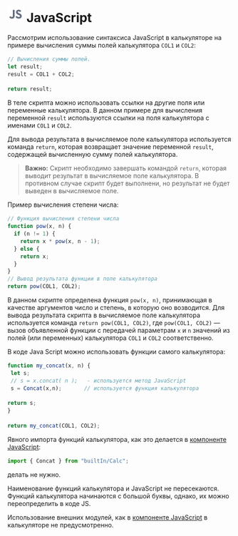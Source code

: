 # ![](../../../images/icons/calcdata/javascript_default.svg) JavaScript

Рассмотрим использование синтаксиса JavaScript в калькуляторе на примере вычисления суммы полей калькулятора `COL1` и `COL2`:

```javascript
// Вычисления суммы полей.
let result;
result = COL1 + COL2;

return result;
```

В теле скрипта можно использовать ссылки на другие поля или переменные калькулятора.
В данном примере для вычисления переменной `result` используются ссылки на поля калькулятора с именами `COL1` и `COL2`.

Для вывода результата в вычисляемое поле калькулятора используется команда `return`, которая возвращает значение переменной `result`, содержащей вычисленную сумму полей калькулятора.

>**Важно:** Скрипт необходимо завершать командой `return`, которая выводит результат в вычисляемое поле калькулятора. В противном случае скрипт будет выполнени, но результат не будет выведен в вычисляемое поле.

Пример вычисления степени числа:

```javascript
// Функция вычисления степени числа
function pow(x, n) {
  if (n != 1) {
    return x * pow(x, n - 1);
  } else {
    return x;
  }
}
// Вывод результата функции в поле калькулятора
return pow(COL1, COL2);
```

В данном скрипте определена функция `pow(x, n)`, принимающая в качестве аргументов число и степень, в которую оно возводится.
Для вывода результата скрипта в вычисляемое поле калькулятора используется команда `return pow(COL1, COL2)`, где `pow(COL1, COL2)` — вызов объявленной функции с передачей параметрам `х` и `n` значений из полей (или переменных) калькулятора `COL1` и `COL2` соответственно.

В коде Java Script можно использовать функции самого калькулятора:

```javascript
function my_concat(x, n) {
 let s;
 // s = x.concat( n );   - используется метод JavaScript
 s = Concat(x,n);       // используется функция калькулятора
    
return s;
}

return my_concat(COL1, COL2);
```

Явного импорта функций калькулятора, как это делается в [компоненте JavaScript](../java-script/README.md):

```javascript
import { Concat } from "builtIn/Calc";
```

делать не нужно.

Наименование функций калькулятора и JavaScript не пересекаются. Функций калькулятора начинаются с большой буквы, однако, их можно переопределить в коде JS.

Использование внешних модулей, как в [компоненте JavaScript](../java-script/README.md) в калькуляторе не предусмотренно.
